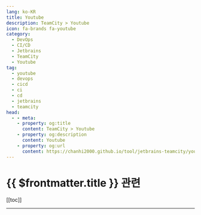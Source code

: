 ```yaml
---
lang: ko-KR
title: Youtube
description: TeamCity > Youtube
icon: fa-brands fa-youtube
category:
  - DevOps
  - CI/CD
  - Jetbrains
  - TeamCity
  - Youtube
tag:
  - youtube
  - devops
  - cicd
  - ci
  - cd
  - jetbrains
  - teamcity
head:
  - - meta:
    - property: og:title
      content: TeamCity > Youtube
    - property: og:description
      content: Youtube
    - property: og:url
      content: https://chanhi2000.github.io/tool/jetbrains-teamcity/youtube.html
---
```


# {{ $frontmatter.title }} 관련

[[toc]]

---

<TagLinks />